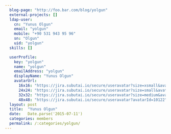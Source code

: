 ```yaml
---
  blog-page: "http://foo.bar.com/blog/yolgun"
  external-projects: []
  ldap-user: 
    cn: "Yunus Olgun"
    email: "yolgun"
    mobile: "+90 531 943 95 96"
    sn: "Olgun"
    uid: "yolgun"
  skills: []

  userProfile: 
    key: "yolgun"
    name: "yolgun"
    emailAddress: "yolgun"
    displayName: "Yunus Olgun"
    avatarUrl: 
      16x16: "https://jira.subutai.io/secure/useravatar?size=xsmall&avatarId=10122"
      24x24: "https://jira.subutai.io/secure/useravatar?size=small&avatarId=10122"
      32x32: "https://jira.subutai.io/secure/useravatar?size=medium&avatarId=10122"
      48x48: "https://jira.subutai.io/secure/useravatar?avatarId=10122"
  layout: post
  title:  "Yunus Olgun"
  date:   Date.parse('2015-07-11')
  categories: members
  permalink: /:categories/yolgun/
---
```

